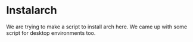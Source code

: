 # Instalarch
We are trying to make a script to install arch here.
We came up with some script for desktop environments too. 
